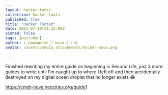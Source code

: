 ```yaml
---
layout: hacker-toots
collection: hacker-toots
published: true
title: "Hacker Tooted"
date: 2023-07-19T21:33:08Z
pinned: false
tags: [mastodon]
author: ⸸ commander ░ nova ⸸ :~$
avatar: /assets/media_attachments/hacker-nova.png

---
```


<p>Finished rewriting my entire guide on beginning in Second Life, just 3 more guides to write until I&#39;m caught up to where I left off and then accidentally destroyed on my digital ocean droplet that no longer exists 😂​</p><p><a href="https://cmdr-nova.neocities.org/guide1" target="_blank" rel="nofollow noopener noreferrer" translate="no"><span class="invisible">https://</span><span class="">cmdr-nova.neocities.org/guide1</span><span class="invisible"></span></a></p>


